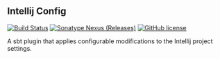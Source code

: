 ## Intellij Config
[![Build Status](https://github.com/pawelkaczor/intellij-config/actions/workflows/scala.yml/badge.svg)](https://github.com/pawelkaczor/intellij-config/actions)
[![Sonatype Nexus (Releases)](https://img.shields.io/nexus/r/pl.newicom.sbt/intellij-config?server=https%3A%2F%2Foss.sonatype.org)](https://mvnrepository.com/artifact/pl.newicom.sbt/intellij-config)
[![GitHub license](https://img.shields.io/github/license/pawelkaczor/intellij-config)](https://github.com/pawelkaczor/intellij-config/blob/master/LICENSE)

A sbt plugin that applies configurable modifications to the Intellij project settings.